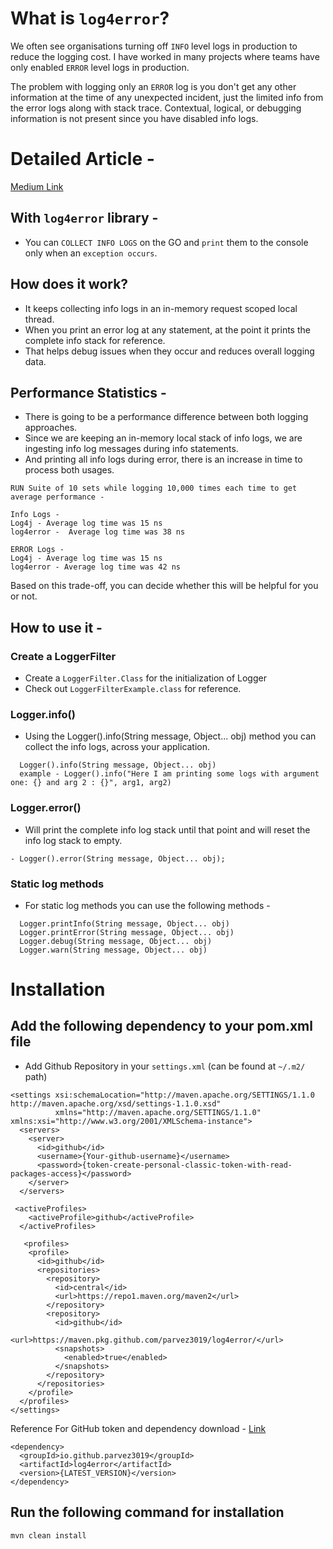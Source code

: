 # What is `log4error`?

We often see organisations turning off `INFO` level logs in production to reduce the logging cost.
I have worked in many projects where teams have only enabled `ERROR` level logs in production.

The problem with logging only an `ERROR` log is you don't get any other information at the time of any unexpected incident, just the limited info from the error logs along with stack trace.
Contextual, logical, or debugging information is not present since you have disabled info logs.

# Detailed Article - 
[Medium Link](https://medium.com/@pha3019/log4error-java-library-for-reduced-info-level-logging-5f1c29867fc4)

## With `log4error` library -
- You can `COLLECT INFO LOGS` on the GO and `print` them to the console only when an `exception occurs`.

## How does it work? 
- It keeps collecting info logs in an in-memory request scoped local thread.
- When you print an error log at any statement, at the point it prints the complete info stack for reference.
- That helps debug issues when they occur and reduces overall logging data.

## Performance Statistics -
- There is going to be a performance difference between both logging approaches.
- Since we are keeping an in-memory local stack of info logs, we are ingesting info log messages during info statements.
- And printing all info logs during error, there is an increase in time to process both usages.

```
RUN Suite of 10 sets while logging 10,000 times each time to get average performance -

Info Logs -
Log4j - Average log time was 15 ns
log4error -  Average log time was 38 ns

ERROR Logs - 
Log4j - Average log time was 15 ns
log4error - Average log time was 42 ns
```

Based on this trade-off, you can decide whether this will be helpful for you or not.

## How to use it -

### Create a LoggerFilter
- Create a `LoggerFilter.Class` for the initialization of Logger
- Check out `LoggerFilterExample.class` for reference.

### Logger.info()
- Using the Logger().info(String message, Object... obj) method you can collect the info logs, across your application.

```
  Logger().info(String message, Object... obj)
  example - Logger().info("Here I am printing some logs with argument one: {} and arg 2 : {}", arg1, arg2)
```

### Logger.error()
- Will print the complete info log stack until that point and will reset the info log stack to empty.
```
- Logger().error(String message, Object... obj);
```

### Static log methods
- For static log methods you can use the following methods -
```
  Logger.printInfo(String message, Object... obj)
  Logger.printError(String message, Object... obj)
  Logger.debug(String message, Object... obj)
  Logger.warn(String message, Object... obj)
```

# Installation

## Add the following dependency to your pom.xml file

- Add Github Repository in your `settings.xml` (can be found at `~/.m2/` path)
```
<settings xsi:schemaLocation="http://maven.apache.org/SETTINGS/1.1.0 http://maven.apache.org/xsd/settings-1.1.0.xsd"
          xmlns="http://maven.apache.org/SETTINGS/1.1.0" xmlns:xsi="http://www.w3.org/2001/XMLSchema-instance">
  <servers>
    <server>
      <id>github</id>
      <username>{Your-github-username}</username>
      <password>{token-create-personal-classic-token-with-read-packages-access}</password>
    </server>
  </servers>

 <activeProfiles>
    <activeProfile>github</activeProfile>
  </activeProfiles>

   <profiles>
    <profile>
      <id>github</id>
      <repositories>
        <repository>
          <id>central</id>
          <url>https://repo1.maven.org/maven2</url>
        </repository>
        <repository>
          <id>github</id>
          <url>https://maven.pkg.github.com/parvez3019/log4error/</url>
          <snapshots>
            <enabled>true</enabled>
          </snapshots>
        </repository>
      </repositories>
    </profile>
  </profiles>
</settings>
```

Reference For GitHub token and dependency download - [Link](https://docs.github.com/en/packages/working-with-a-github-packages-registry/working-with-the-apache-maven-registry#authenticating-to-github-packages)

```
<dependency>
  <groupId>io.github.parvez3019</groupId>
  <artifactId>log4error</artifactId>
  <version>{LATEST_VERSION}</version>
</dependency>
```


## Run the following command for installation
```
mvn clean install
```
